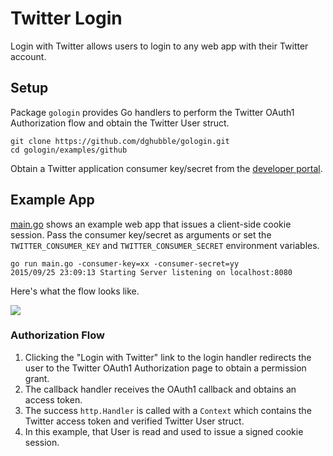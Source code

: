 # Twitter Login

Login with Twitter allows users to login to any web app with their Twitter account.

## Setup

Package `gologin` provides Go handlers to perform the Twitter OAuth1 Authorization flow and obtain the Twitter User struct.

```
git clone https://github.com/dghubble/gologin.git
cd gologin/examples/github
```

Obtain a Twitter application consumer key/secret from the [developer portal](https://developer.twitter.com).

## Example App

[main.go](main.go) shows an example web app that issues a client-side cookie session. Pass the consumer key/secret as arguments or set the `TWITTER_CONSUMER_KEY` and `TWITTER_CONSUMER_SECRET` environment variables.

```
go run main.go -consumer-key=xx -consumer-secret=yy
2015/09/25 23:09:13 Starting Server listening on localhost:8080
```

Here's what the flow looks like.

<img src="https://storage.googleapis.com/dghubble/twitter-web-login.gif">

### Authorization Flow

1. Clicking the "Login with Twitter" link to the login handler redirects the user to the Twitter OAuth1 Authorization page to obtain a permission grant.
2. The callback handler receives the OAuth1 callback and obtains an access token.
3. The success `http.Handler` is called with a `Context` which contains the Twitter access token and verified Twitter User struct.
4. In this example, that User is read and used to issue a signed cookie session.

